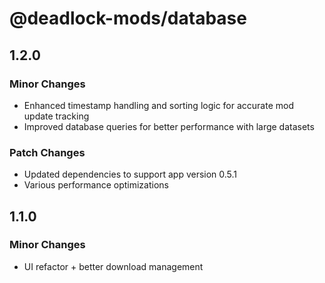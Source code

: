 # @deadlock-mods/database

## 1.2.0

### Minor Changes

- Enhanced timestamp handling and sorting logic for accurate mod update tracking
- Improved database queries for better performance with large datasets

### Patch Changes

- Updated dependencies to support app version 0.5.1
- Various performance optimizations

## 1.1.0

### Minor Changes

- UI refactor + better download management
